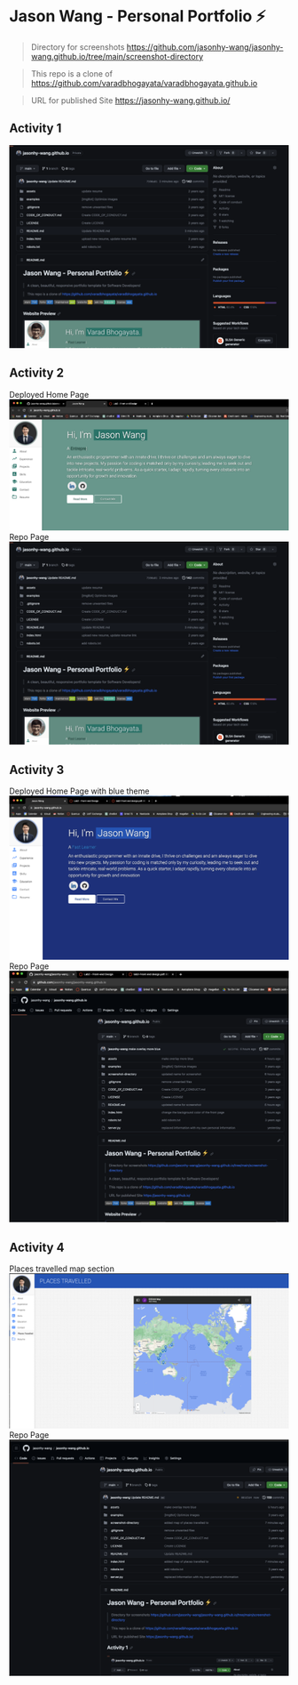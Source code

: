 # Jason Wang - Personal Portfolio ⚡️ 

> Directory for screenshots https://github.com/jasonhy-wang/jasonhy-wang.github.io/tree/main/screenshot-directory

> This repo is a clone of https://github.com/varadbhogayata/varadbhogayata.github.io

> URL for published Site https://jasonhy-wang.github.io/


## Activity 1
<img src="screenshot-directory/Activity 1.png">

## Activity 2
Deployed Home Page
<img src="screenshot-directory/Activity 2 - Deployed Site.png">
Repo Page
<img src="screenshot-directory/Activity 2 - Repo.png">

## Activity 3
Deployed Home Page with blue theme
<img src="screenshot-directory/Activity 3 - Deplyoed Site.png">
Repo Page
<img src="screenshot-directory/Activity 3 - Repo.png">

## Activity 4
Places travelled map section 
<img src="screenshot-directory/Activity 4 - map.png">
Repo Page
<img src="screenshot-directory/Activity 4 - Repo.png">
